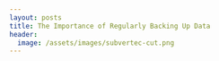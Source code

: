```yaml
---
layout: posts
title: The Importance of Regularly Backing Up Data
header:
  image: /assets/images/subvertec-cut.png
---
```


